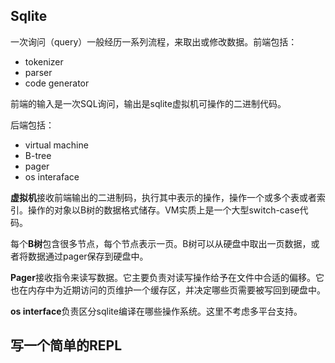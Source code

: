 ## Sqlite

一次询问（query）一般经历一系列流程，来取出或修改数据。前端包括：

- tokenizer
- parser
- code generator

前端的输入是一次SQL询问，输出是sqlite虚拟机可操作的二进制代码。

后端包括：

- virtual machine
- B-tree
- pager
- os interaface

**虚拟机**接收前端输出的二进制码，执行其中表示的操作，操作一个或多个表或者索引。操作的对象以B树的数据格式储存。VM实质上是一个大型switch-case代码。

每个**B树**包含很多节点，每个节点表示一页。B树可以从硬盘中取出一页数据，或者将数据通过pager保存到硬盘中。

**Pager**接收指令来读写数据。它主要负责对读写操作给予在文件中合适的偏移。它也在内存中为近期访问的页维护一个缓存区，并决定哪些页需要被写回到硬盘中。

**os interface**负责区分sqlite编译在哪些操作系统。这里不考虑多平台支持。

## 写一个简单的REPL